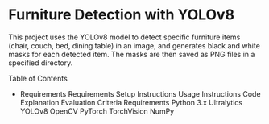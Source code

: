 # Furniture Detection with YOLOv8
This project uses the YOLOv8 model to detect specific furniture items (chair, couch, bed, dining table) in an image, and generates black and white masks for each detected item. The masks are then saved as PNG files in a specified directory.

Table of Contents
- Requirements
Requirements
Setup Instructions
Usage Instructions
Code Explanation
Evaluation Criteria
Requirements
Python 3.x
Ultralytics YOLOv8
OpenCV
PyTorch
TorchVision
NumPy
